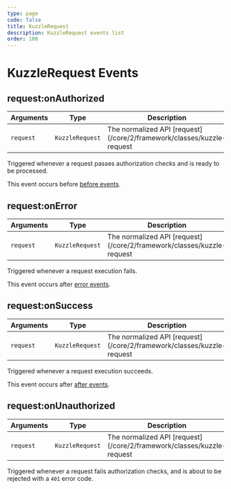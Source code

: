```yaml
---
type: page
code: false
title: KuzzleRequest
description: KuzzleRequest events list
order: 100
---
```


# KuzzleRequest Events

## request:onAuthorized

| Arguments | Type                                                           | Description                |
| --------- | -------------------------------------------------------------- | -------------------------- |
| `request` | `KuzzleRequest` | The normalized API [request](/core/2/framework/classes/kuzzle-request |

Triggered whenever a request passes authorization checks and is ready to be processed.

This event occurs before [before events](/core/2/framework/events/api#before).

## request:onError

| Arguments | Type                                                           | Description                |
| --------- | -------------------------------------------------------------- | -------------------------- |
| `request` | `KuzzleRequest` | The normalized API [request](/core/2/framework/classes/kuzzle-request |

Triggered whenever a request execution fails.

This event occurs after [error events](/core/2/framework/events/api#error).

## request:onSuccess

| Arguments | Type                                                           | Description                |
| --------- | -------------------------------------------------------------- | -------------------------- |
| `request` | `KuzzleRequest` | The normalized API [request](/core/2/framework/classes/kuzzle-request |

Triggered whenever a request execution succeeds.

This event occurs after [after events](/core/2/framework/events/api#after).

## request:onUnauthorized

| Arguments | Type                                                           | Description                |
| --------- | -------------------------------------------------------------- | -------------------------- |
| `request` | `KuzzleRequest` | The normalized API [request](/core/2/framework/classes/kuzzle-request |

Triggered whenever a request fails authorization checks, and is about to be rejected with a `401` error code.
